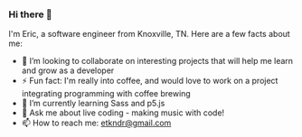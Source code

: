### Hi there 👋

I'm Eric, a software engineer from Knoxville, TN. Here are a few facts about me:

- 👯 I’m looking to collaborate on interesting projects that will help me learn and grow as a developer
- ⚡ Fun fact: I'm really into coffee, and would love to work on a project integrating programming with coffee brewing
- 🌱 I’m currently learning Sass and p5.js
- 💬 Ask me about live coding - making music with code!
- 📫 How to reach me: etkndr@gmail.com
